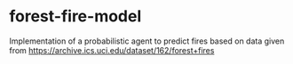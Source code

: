 # forest-fire-model

Implementation of a probabilistic agent to predict fires based on data given from https://archive.ics.uci.edu/dataset/162/forest+fires
